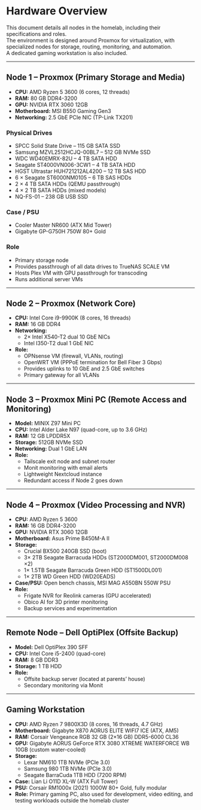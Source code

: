 # Hardware Overview

This document details all nodes in the homelab, including their specifications and roles.  
The environment is designed around Proxmox for virtualization, with specialized nodes for storage, routing, monitoring, and automation.  
A dedicated gaming workstation is also included.

---

## Node 1 – Proxmox (Primary Storage and Media)

- **CPU:** AMD Ryzen 5 3600 (6 cores, 12 threads)  
- **RAM:** 80 GB DDR4-3200  
- **GPU:** NVIDIA RTX 3060 12GB  
- **Motherboard:** MSI B550 Gaming Gen3  
- **Networking:** 2.5 GbE PCIe NIC (TP-Link TX201)  

### Physical Drives
- SPCC Solid State Drive – 115 GB SATA SSD  
- Samsung MZVL2512HCJQ-00BL7 – 512 GB NVMe SSD  
- WDC WD40EMRX-82U – 4 TB SATA HDD  
- Seagate ST4000VN006-3CW1 – 4 TB SATA HDD  
- HGST Ultrastar HUH721212AL4200 – 12 TB SAS HDD  
- 6 × Seagate ST6000NM0105 – 6 TB SAS HDDs  
- 2 × 4 TB SATA HDDs (QEMU passthrough)  
- 4 × 2 TB SATA HDDs (mixed models)  
- NQ-FS-01 – 238 GB USB SSD  

### Case / PSU
- Cooler Master NR600 (ATX Mid Tower)  
- Gigabyte GP-G750H 750W 80+ Gold  

### Role
- Primary storage node  
- Provides passthrough of all data drives to TrueNAS SCALE VM  
- Hosts Plex VM with GPU passthrough for transcoding  
- Runs additional server VMs  
 

---

## Node 2 – Proxmox (Network Core)
- **CPU:** Intel Core i9-9900K (8 cores, 16 threads)  
- **RAM:** 16 GB DDR4  
- **Networking:**  
  - 2× Intel X540-T2 dual 10 GbE NICs  
  - Intel I350-T2 dual 1 GbE NIC  
- **Role:**  
  - OPNsense VM (firewall, VLANs, routing)  
  - OpenWRT VM (PPPoE termination for Bell Fiber 3 Gbps)  
  - Provides uplinks to 10 GbE and 2.5 GbE switches  
  - Primary gateway for all VLANs  

---

## Node 3 – Proxmox Mini PC (Remote Access and Monitoring)
- **Model:** MINIX Z97 Mini PC  
- **CPU:** Intel Alder Lake N97 (quad-core, up to 3.6 GHz)  
- **RAM:** 12 GB LPDDR5X  
- **Storage:** 512GB NVMe SSD  
- **Networking:** Dual 1 GbE LAN  
- **Role:**  
  - Tailscale exit node and subnet router  
  - Monit monitoring with email alerts  
  - Lightweight Nextcloud instance  
  - Redundant access if Node 2 goes down  

---

## Node 4 – Proxmox (Video Processing and NVR)
- **CPU:** AMD Ryzen 5 3600  
- **RAM:** 16 GB DDR4-3200  
- **GPU:** NVIDIA RTX 3060 12GB  
- **Motherboard:** Asus Prime B450M-A II  
- **Storage:**  
  - Crucial BX500 240GB SSD (boot)  
  - 3× 2TB Seagate Barracuda HDDs (ST2000DM001, ST2000DM008 ×2)  
  - 1× 1.5TB Seagate Barracuda Green HDD (ST1500DL001)  
  - 1× 2TB WD Green HDD (WD20EADS)  
- **Case/PSU:** Open bench chassis, MSI MAG A550BN 550W PSU  
- **Role:**  
  - Frigate NVR for Reolink cameras (GPU accelerated)  
  - Obico AI for 3D printer monitoring  
  - Backup services and experimentation
 

---

## Remote Node – Dell OptiPlex (Offsite Backup)
- **Model:** Dell OptiPlex 390 SFF  
- **CPU:** Intel Core i5-2400 (quad-core)  
- **RAM:** 8 GB DDR3  
- **Storage:** 1 TB HDD  
- **Role:**  
  - Offsite backup server (located at parents’ house)  
  - Secondary monitoring via Monit  
 
---

## Gaming Workstation
- **CPU:** AMD Ryzen 7 9800X3D (8 cores, 16 threads, 4.7 GHz)  
- **Motherboard:** Gigabyte X870 AORUS ELITE WIFI7 ICE (ATX, AM5)  
- **RAM:** Corsair Vengeance RGB 32 GB (2×16 GB) DDR5-6000 CL36  
- **GPU:** Gigabyte AORUS GeForce RTX 3080 XTREME WATERFORCE WB 10GB (custom water-cooled)  
- **Storage:**  
  - Lexar NM610 1TB NVMe (PCIe 3.0)  
  - Samsung 980 1TB NVMe (PCIe 3.0)  
  - Seagate BarraCuda 1TB HDD (7200 RPM)  
- **Case:** Lian Li O11D XL-W (ATX Full Tower)  
- **PSU:** Corsair RM1000x (2021) 1000W 80+ Gold, fully modular  
- **Role:** Primary gaming PC, also used for development, video editing, and testing workloads outside the homelab cluster  
